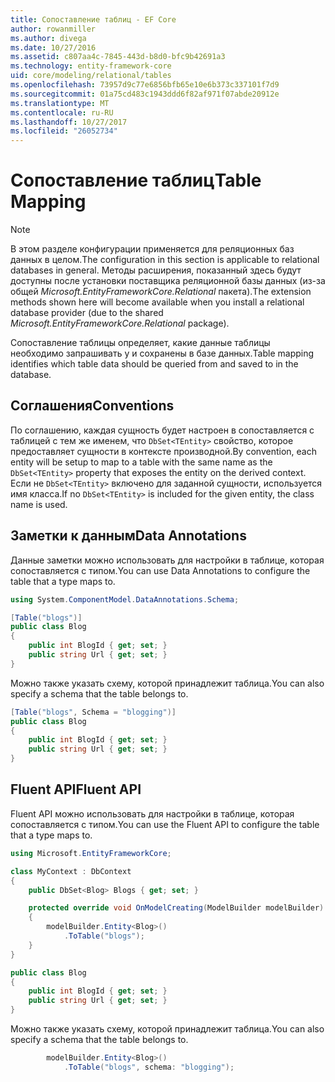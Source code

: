 ```yaml
---
title: Сопоставление таблиц - EF Core
author: rowanmiller
ms.author: divega
ms.date: 10/27/2016
ms.assetid: c807aa4c-7845-443d-b8d0-bfc9b42691a3
ms.technology: entity-framework-core
uid: core/modeling/relational/tables
ms.openlocfilehash: 73957d9c77e6856bfb65e10e6b373c337101f7d9
ms.sourcegitcommit: 01a75cd483c1943ddd6f82af971f07abde20912e
ms.translationtype: MT
ms.contentlocale: ru-RU
ms.lasthandoff: 10/27/2017
ms.locfileid: "26052734"
---
```

# <a name="table-mapping"></a><span data-ttu-id="7a8e9-102">Сопоставление таблиц</span><span class="sxs-lookup"><span data-stu-id="7a8e9-102">Table Mapping</span></span>

> [!NOTE]  
> <span data-ttu-id="7a8e9-103">В этом разделе конфигурации применяется для реляционных баз данных в целом.</span><span class="sxs-lookup"><span data-stu-id="7a8e9-103">The configuration in this section is applicable to relational databases in general.</span></span> <span data-ttu-id="7a8e9-104">Методы расширения, показанный здесь будут доступны после установки поставщика реляционной базы данных (из-за общей *Microsoft.EntityFrameworkCore.Relational* пакета).</span><span class="sxs-lookup"><span data-stu-id="7a8e9-104">The extension methods shown here will become available when you install a relational database provider (due to the shared *Microsoft.EntityFrameworkCore.Relational* package).</span></span>

<span data-ttu-id="7a8e9-105">Сопоставление таблицы определяет, какие данные таблицы необходимо запрашивать у и сохранены в базе данных.</span><span class="sxs-lookup"><span data-stu-id="7a8e9-105">Table mapping identifies which table data should be queried from and saved to in the database.</span></span>

## <a name="conventions"></a><span data-ttu-id="7a8e9-106">Соглашения</span><span class="sxs-lookup"><span data-stu-id="7a8e9-106">Conventions</span></span>

<span data-ttu-id="7a8e9-107">По соглашению, каждая сущность будет настроен в сопоставляется с таблицей с тем же именем, что `DbSet<TEntity>` свойство, которое предоставляет сущности в контексте производной.</span><span class="sxs-lookup"><span data-stu-id="7a8e9-107">By convention, each entity will be setup to map to a table with the same name as the `DbSet<TEntity>` property that exposes the entity on the derived context.</span></span> <span data-ttu-id="7a8e9-108">Если не `DbSet<TEntity>` включено для заданной сущности, используется имя класса.</span><span class="sxs-lookup"><span data-stu-id="7a8e9-108">If no `DbSet<TEntity>` is included for the given entity, the class name is used.</span></span>

## <a name="data-annotations"></a><span data-ttu-id="7a8e9-109">Заметки к данным</span><span class="sxs-lookup"><span data-stu-id="7a8e9-109">Data Annotations</span></span>

<span data-ttu-id="7a8e9-110">Данные заметки можно использовать для настройки в таблице, которая сопоставляется с типом.</span><span class="sxs-lookup"><span data-stu-id="7a8e9-110">You can use Data Annotations to configure the table that a type maps to.</span></span>

``` csharp
using System.ComponentModel.DataAnnotations.Schema;
```
``` csharp
[Table("blogs")]
public class Blog
{
    public int BlogId { get; set; }
    public string Url { get; set; }
}
```

<span data-ttu-id="7a8e9-111">Можно также указать схему, которой принадлежит таблица.</span><span class="sxs-lookup"><span data-stu-id="7a8e9-111">You can also specify a schema that the table belongs to.</span></span>

``` csharp
[Table("blogs", Schema = "blogging")]
public class Blog
{
    public int BlogId { get; set; }
    public string Url { get; set; }
}
```

## <a name="fluent-api"></a><span data-ttu-id="7a8e9-112">Fluent API</span><span class="sxs-lookup"><span data-stu-id="7a8e9-112">Fluent API</span></span>

<span data-ttu-id="7a8e9-113">Fluent API можно использовать для настройки в таблице, которая сопоставляется с типом.</span><span class="sxs-lookup"><span data-stu-id="7a8e9-113">You can use the Fluent API to configure the table that a type maps to.</span></span>

``` csharp
using Microsoft.EntityFrameworkCore;
```
``` csharp
class MyContext : DbContext
{
    public DbSet<Blog> Blogs { get; set; }

    protected override void OnModelCreating(ModelBuilder modelBuilder)
    {
        modelBuilder.Entity<Blog>()
            .ToTable("blogs");
    }
}

public class Blog
{
    public int BlogId { get; set; }
    public string Url { get; set; }
}
```

<span data-ttu-id="7a8e9-114">Можно также указать схему, которой принадлежит таблица.</span><span class="sxs-lookup"><span data-stu-id="7a8e9-114">You can also specify a schema that the table belongs to.</span></span>

<!-- [!code-csharp[Main](samples/core/relational/Modeling/FluentAPI/Samples/Relational/TableAndSchema.cs?highlight=2)] -->
``` csharp
        modelBuilder.Entity<Blog>()
            .ToTable("blogs", schema: "blogging");
```
